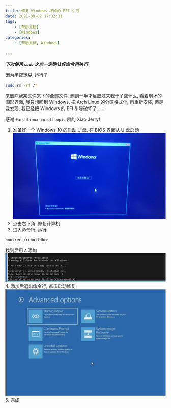```yaml
---
title: 修复 Windows 坏掉的 EFI 引导
date: 2021-09-02 17:32:31
tags: 
    - [帮助文档]
    - [Windows]
categories:
    - [帮助文档, Windows]

---
```


***下次使用 `sudo` 之前一定确认好命令再执行***

因为半夜迷糊, 运行了
```bash
sudo rm -rf /*
```
来删除我某文件夹下的全部文件. 删到一半才反应过来我干了些什么, 看着崩坏的图形界面, 我只想回到 Windows, 把 Arch Linux 的分区格式化, 再重新安装, 但是我发现, 我已经把 Windows 的 EFI 引导破坏了……

<!-- more -->
感谢 `#archlinux-cn-offtopic` 群的 Xiao Jerry!

1. 准备好一个 Windows 10 的启动 U 盘, 在 BIOS 界面从 U 盘启动
![BOOT](https://raw.githubusercontent.com/syvshc/image/master/postimg/RepairEFI/boot.jpg)
2. 点击右下角: 修复计算机
3. 进入命令行, 运行
```
bootrec /rebuildbcd
```
找到后用 `A` 添加
![扫描 Windows 安装](https://raw.githubusercontent.com/syvshc/image/master/postimg/RepairEFI/bootrec.jpg)
4. 添加后退出命令行, 点击启动修复
![启动修复](https://raw.githubusercontent.com/syvshc/image/master/postimg/RepairEFI/startup-repair.jpg)
5. 完成